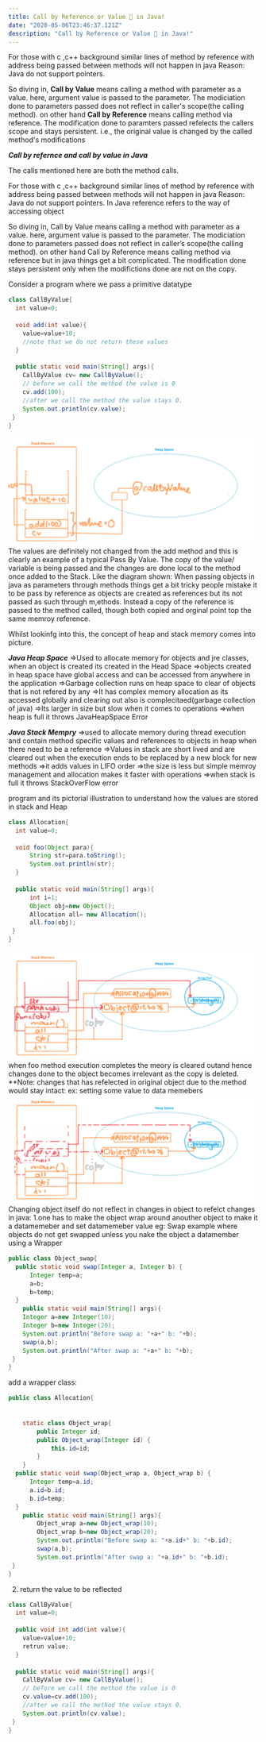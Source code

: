 ```yaml
---
title: Call by Reference or Value 🤔 in Java!
date: "2020-05-06T23:46:37.121Z"
description: "Call by Reference or Value 🤔 in Java!"
---
```


For those with c ,c++ background similar lines of method by reference with address being passed between methods will not happen in java
Reason: Java do not support pointers.

So diving in,
**Call by Value** means calling a method with parameter as a value. here, argument value is passed to the parameter. The modiciation done to parameters passed does not reflect in caller's scope(the calling method).
on other hand
**Call by Reference** means calling method via reference. The modification done to paramters passed refelects the callers scope and stays persistent. i.e., the original value is changed by the called method's modifications

**_Call by refernce and call by value in Java_**

The calls mentioned here are both the method calls.

For those with c ,c++ background similar lines of method by reference with address being passed between methods will not happen in java Reason:
Java do not support pointers. In Java reference refers to the way of accessing object

So diving in, Call by Value means calling a method with parameter as a value. here, argument value is passed to the parameter.
The modiciation done to parameters passed does not reflect in caller’s scope(the calling method).
on other hand Call by Reference means calling method via reference but in java things get a bit complicated.
The modification done stays persistent only when the modifictions done are not on the copy.

Consider a program where we pass a primitive datatype

```java
class CallByValue{
  int value=0;

  void add(int value){
    value=value+10;
    //note that we do not return these values
  }

  public static void main(String[] args){
    CallByValue cv= new CallByValue();
    // before we call the method the value is 0
    cv.add(100);
    //after we call the method the value stays 0.
    System.out.println(cv.value);
 }
}
```

![heap stack representation of the program](./cvcr1.png)
The values are definitely not changed from the add method and this is clearly an example of a typical Pass By Value. The copy of the value/ variable is being passed and the changes are done local to the method once added to the Stack. Like the diagram shown:
When passing objects in java as parameters through methods things get a bit tricky people mistake it to be pass by reference as objects are created as references but its not passed as such through m,ethods. Instead a copy of the reference is passed to the method called, though both copied and orginal point top the same memroy reference.

Whilst lookinfg into this, the concept of heap and stack memory comes into picture.

**_Java Heap Space_**
=>Used to allocate memory for objects and jre classes, when an object is created its created in the Head Space
=>objects created in heap space have global access and can be accessed from anywhere in the application
=>Garbage collection runs on heap space to clear of objects that is not refered by any
=>It has complex memory allocation as its accessed globally and clearing out also is complecitaed(garbage collection of java)
=>Its larger in size but slow when it comes to operations
=>when heap is full it throws JavaHeapSpace Error

**_Java Stack Mempry_**
=>used to allocate memory during thread execution and contain method specific values and references to objects in heap when there need to be a reference
=>Values in stack are short lived and are cleared out when the execution ends to be replaced by a new block for new methods
=>it adds values in LIFO order
=>the size is less but simple memroy management and allocation makes it faster with operations
=>when stack is full it throws StackOverFlow error

program and its pictorial illustration to understand how the values are stored in stack and Heap

```java
class Allocation{
  int value=0;

  void foo(Object para){
	  String str=para.toString();
	  System.out.println(str);
  }

  public static void main(String[] args){
	  int i=1;
	  Object obj=new Object();
	  Allocation all= new Allocation();
	  all.foo(obj);
 }
}
```

![heap stack representation of the program](./cvcr2.png)
when foo method execution completes the meory is cleared outand hence changes done to the object becomes irrelevant as the copy is deleted.
\*\*Note: changes that has refelected in original object due to the method would stay intact: ex: setting some value to data memebers
![heap stack representation of the program](./cvcr3.png)
Changing object itself do not reflect in changes in object
to refelct changes in java:
1.one has to make the object wrap around anouther object to make it a datamemeber and set datamemeber value
eg: Swap example where objects do not get swapped unless you nake the object a datamember using a Wrapper

```java
public class Object_swap{
  public static void swap(Integer a, Integer b) {
	  Integer temp=a;
	  a=b;
	  b=temp;
  }
	public static void main(String[] args){
	Integer a=new Integer(10);
	Integer b=new Integer(20);
	System.out.println("Before swap a: "+a+" b: "+b);
	swap(a,b);
	System.out.println("After swap a: "+a+" b: "+b);
 }
}
```

add a wrapper class:

```java
public class Allocation{


	static class Object_wrap{
		public Integer id;
		public Object_wrap(Integer id) {
			this.id=id;
		}
	}
  public static void swap(Object_wrap a, Object_wrap b) {
	  Integer temp=a.id;
	  a.id=b.id;
	  b.id=temp;
  }
	public static void main(String[] args){
		Object_wrap a=new Object_wrap(10);
		Object_wrap b=new Object_wrap(20);
		System.out.println("Before swap a: "+a.id+" b: "+b.id);
		swap(a,b);
		System.out.println("After swap a: "+a.id+" b: "+b.id);
 }
}
```

2. return the value to be reflected

```java
class CallByValue{
  int value=0;

  public void int add(int value){
    value=value+10;
    retrun value;
  }

  public static void main(String[] args){
    CallByValue cv= new CallByValue();
    // before we call the method the value is 0
    cv.value=cv.add(100);
    //after we call the method the value stays 0.
    System.out.println(cv.value);
 }
}
```
